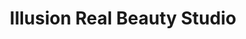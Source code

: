 ---
title: "Illusion Real Beauty Studio"
url: /phoenix/illusion-real-beauty-studio/
shop: Kosmetik
---